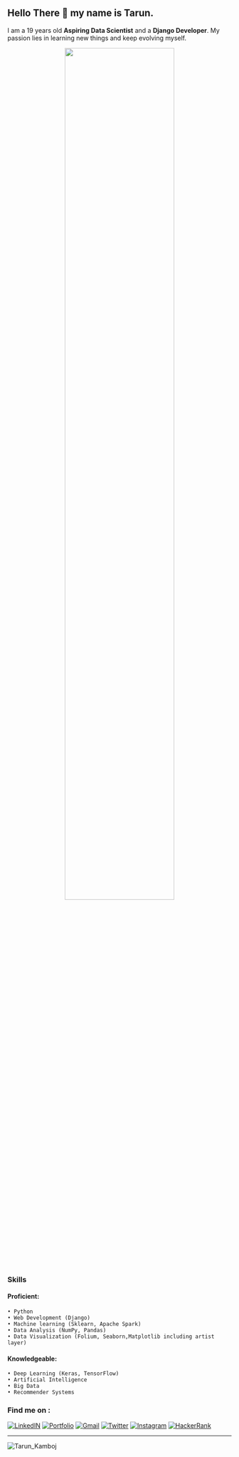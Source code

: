 ## Hello There 👋 my name is Tarun.
I am a 19 years old **Aspiring Data Scientist** and a **Django Developer**. My passion lies in learning new things and keep evolving myself.
<p align="center">
  <img src="https://mack-1999.github.io/Makarand-Nikam-Portfolio/img/Banner/home-img.jpg" width="70%">
</p>

### Skills 
#### Proficient: ​ 
    • Python
    • Web Development (Django)
    • Machine learning (Sklearn, Apache Spark) 
    • Data Analysis (NumPy, Pandas)
    • Data Visualization (Folium, Seaborn,Matplotlib including artist layer)
    
#### Knowledgeable: ​ 
    • Deep Learning (Keras, TensorFlow)
    • Artificial Intelligence
    • Big Data
    • Recommender Systems

### Find me on :

[![LinkedIN](https://img.shields.io/badge/LinkedIn--5eb0f7?style=for-the-badge&logo=LinkedIn)](https://www.linkedin.com/in/kambojtarun)
[![Portfolio](https://img.shields.io/badge/Portfolio--b25ef7?style=for-the-badge&logo=JSON+Web+Tokens)](https://kambojtarun.pythonanywhere.com/)
[![Gmail](https://img.shields.io/badge/Email_Me--f54745?style=for-the-badge&logo=Gmail)](mailto:kambojtarun02@gmail.com)
[![Twitter](https://img.shields.io/badge/Twitter--33c2ff?style=for-the-badge&logo=Twitter)](https://twitter.com/kamboj_tarun_02)
[![Instagram](https://img.shields.io/badge/Instagram--f54745?style=for-the-badge&logo=Instagram)](https://www.instagram.com/___.t_a_r_u_n.___/)
[![HackerRank](https://img.shields.io/badge/HackerRank--36a334?style=for-the-badge&logo=Hackerrank)](https://www.hackerrank.com/Eternal_)
<hr>

![Tarun_Kamboj](Tarun-Kamboj/Tarunkambojlogo.png)
